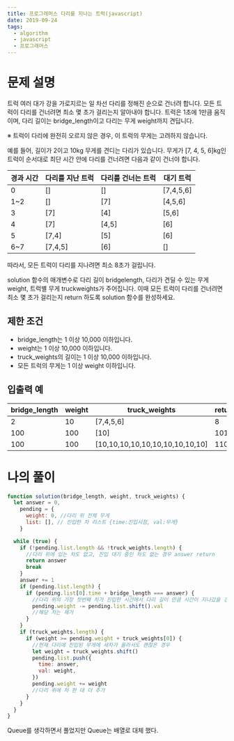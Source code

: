 ```yaml
---
title: 프로그래머스 다리를 지나는 트럭(javascript)
date: 2019-09-24
tags:
  - algorithm
  - javascript
  - 프로그래머스
---
```


# 문제 설명

트럭 여러 대가 강을 가로지르는 일 차선 다리를 정해진 순으로 건너려 합니다. 모든 트럭이 다리를 건너려면 최소 몇 초가 걸리는지 알아내야 합니다. 트럭은 1초에 1만큼 움직이며, 다리 길이는 bridge_length이고 다리는 무게 weight까지 견딥니다.

※ 트럭이 다리에 완전히 오르지 않은 경우, 이 트럭의 무게는 고려하지 않습니다.

예를 들어, 길이가 2이고 10kg 무게를 견디는 다리가 있습니다. 무게가 [7, 4, 5, 6]kg인 트럭이 순서대로 최단 시간 안에 다리를 건너려면 다음과 같이 건너야 합니다.

| 경과 시간 | 다리를 지난 트럭 | 다리를 건너는 트럭 | 대기 트럭 |
| --------- | ---------------- | ------------------ | --------- |
| 0         | []               | []                 | [7,4,5,6] |
| 1~2       | []               | [7]                | [4,5,6]   |
| 3         | [7]              | [4]                | [5,6]     |
| 4         | [7]              | [4,5]              | [6]       |
| 5         | [7,4]            | [5]                | [6]       |
| 6~7       | [7,4,5]          | [6]                | []        |

따라서, 모든 트럭이 다리를 지나려면 최소 8초가 걸립니다.

solution 함수의 매개변수로 다리 길이 bridgelength, 다리가 견딜 수 있는 무게 weight, 트럭별 무게 truckweights가 주어집니다. 이때 모든 트럭이 다리를 건너려면 최소 몇 초가 걸리는지 return 하도록 solution 함수를 완성하세요.

## 제한 조건

- bridge_length는 1 이상 10,000 이하입니다.
- weight는 1 이상 10,000 이하입니다.
- truck_weights의 길이는 1 이상 10,000 이하입니다.
- 모든 트럭의 무게는 1 이상 weight 이하입니다.

## 입출력 예

| bridge_length | weight | truck_weights                   | return |
| ------------- | ------ | ------------------------------- | ------ |
| 2             | 10     | [7,4,5,6]                       | 8      |
| 100           | 100    | [10]                            | 101    |
| 100           | 100    | [10,10,10,10,10,10,10,10,10,10] | 110    |

# 나의 풀이

```javascript
function solution(bridge_length, weight, truck_weights) {
  let answer = 0,
    pending = {
      weight: 0, //다리 위 전체 무게
      list: [], // 진입한 차 리스트 {time:진입시점, val:무게}
    }

  while (true) {
    if (!pending.list.length && !truck_weights.length) {
      //다리 위에 있는 차도 없고, 진입 대기 중인 차도 없는 경우 answer return
      return answer
      break
    }
    answer += 1
    if (pending.list.length) {
      if (pending.list[0].time + bridge_length === answer) {
        //다리 위의 가장 첫번째 차가 진입한 시간에서 다리 길이 만큼 시간이 지나갔을 경우
        pending.weight -= pending.list.shift().val
        //해당 차는 제거
      }
    }
    if (truck_weights.length) {
      if (weight >= pending.weight + truck_weights[0]) {
        //현재 다리에 진입된 무게에 새차가 올라서도 괜찮은 경우
        let weight = truck_weights.shift()
        pending.list.push({
          time: answer,
          val: weight,
        })
        pending.weight += weight
        //다리 위에 차 한 대 더 추가
      }
    }
  }
}
```

Queue를 생각하면서 풀었지만 Queue는 배열로 대체 했다.

